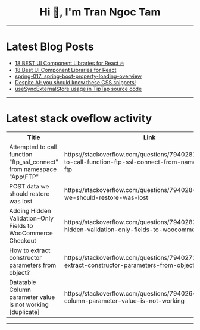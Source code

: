 <h1 align="center">Hi 👋, I'm Tran Ngoc Tam</h1>

---

# Latest Blog Posts 
<!-- BLOG-POST-LIST:START -->
- [18 BEST UI Component Libraries for React 🔥](https://dev.to/hosseinyazdi/18-best-ui-component-libraries-for-react-46fi)
- [18 Best UI Component Libraries for React](https://dev.to/hosseinyazdi/18-best-ui-component-libraries-for-react-3iee)
- [spring-017: spring-boot-property-loading-overview](https://dev.to/hunor85/spring-017-spring-boot-property-loading-overview-2h8k)
- [Despite AI: you should know these CSS snippets!](https://dev.to/urbanisierung/despite-ai-you-should-know-these-css-snippets-8lg)
- [useSyncExternalStore usage in TipTap source code](https://dev.to/ramunarasinga-11/usesyncexternalstore-usage-in-tiptap-source-code-3j3i)
<!-- BLOG-POST-LIST:END -->

---

# Latest stack oveflow activity
<table>
  <tr><th>Title</th><th>Link</th></tr>
  <!-- STACKOVERFLOW:START --><tr><td>Attempted to call function &quot;ftp_ssl_connect&quot; from namespace &quot;App\FTP&quot;</td><td>https://stackoverflow.com/questions/79402876/attempted-to-call-function-ftp-ssl-connect-from-namespace-app-ftp</td></tr><tr><td>POST data we should restore was lost</td><td>https://stackoverflow.com/questions/79402848/post-data-we-should-restore-was-lost</td></tr><tr><td>Adding Hidden Validation-Only Fields to WooCommerce Checkout</td><td>https://stackoverflow.com/questions/79402828/adding-hidden-validation-only-fields-to-woocommerce-checkout</td></tr><tr><td>How to extract constructor parameters from object?</td><td>https://stackoverflow.com/questions/79402735/how-to-extract-constructor-parameters-from-object</td></tr><tr><td>Datatable Column parameter value is not working [duplicate]</td><td>https://stackoverflow.com/questions/79402641/datatable-column-parameter-value-is-not-working</td></tr><!-- STACKOVERFLOW:END -->
</table>

---


